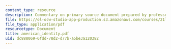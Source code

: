 ```yaml
---
content_type: resource
description: Commentary on primary source document prepared by professor.
file: https://ol-ocw-studio-app-production.s3.amazonaws.com/courses/21l-007j-after-columbus-fall-2003/dc8880696fdd78d2d77ba5be3a120382_american_identity.pdf
file_type: application/pdf
resourcetype: Document
title: american_identity.pdf
uid: dc888069-6fdd-78d2-d77b-a5be3a120382
---
```

